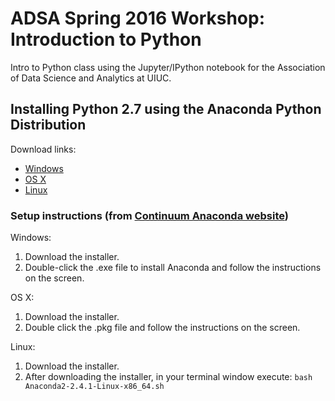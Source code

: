 # ADSA Spring 2016 Workshop: Introduction to Python
Intro to Python class using the Jupyter/IPython notebook for the Association of Data Science and Analytics at UIUC.

## Installing Python 2.7 using the Anaconda Python Distribution

Download links:
* [Windows](https://3230d63b5fc54e62148e-c95ac804525aac4b6dba79b00b39d1d3.ssl.cf1.rackcdn.com/Anaconda2-2.4.1-Windows-x86_64.exe)
* [OS X](https://3230d63b5fc54e62148e-c95ac804525aac4b6dba79b00b39d1d3.ssl.cf1.rackcdn.com/Anaconda2-2.4.1-MacOSX-x86_64.pkg)
* [Linux](https://3230d63b5fc54e62148e-c95ac804525aac4b6dba79b00b39d1d3.ssl.cf1.rackcdn.com/Anaconda2-2.4.1-Linux-x86_64.sh)

### Setup instructions (from [Continuum Anaconda website](https://www.continuum.io/downloads))

Windows:

1.  Download the installer.
2.  Double-click the .exe file to install Anaconda and follow the instructions on the screen.

OS X:

1.  Download the installer.
2.  Double click the .pkg file and follow the instructions on the screen.

Linux:

1.  Download the installer.
2.  After downloading the installer, in your terminal window execute: `bash Anaconda2-2.4.1-Linux-x86_64.sh`
